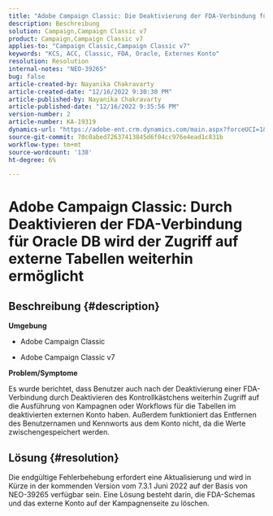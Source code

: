 ```yaml
---
title: "Adobe Campaign Classic: Die Deaktivierung der FDA-Verbindung für Oracle DB ermöglicht weiterhin den Zugriff auf externe Tabellen."
description: Beschreibung
solution: Campaign,Campaign Classic v7
product: Campaign,Campaign Classic v7
applies-to: "Campaign Classic,Campaign Classic v7"
keywords: "KCS, ACC, Classic, FDA, Oracle, Externes Konto"
resolution: Resolution
internal-notes: "NEO-39265"
bug: false
article-created-by: Nayanika Chakravarty
article-created-date: "12/16/2022 9:30:30 PM"
article-published-by: Nayanika Chakravarty
article-published-date: "12/16/2022 9:35:56 PM"
version-number: 2
article-number: KA-19319
dynamics-url: "https://adobe-ent.crm.dynamics.com/main.aspx?forceUCI=1&pagetype=entityrecord&etn=knowledgearticle&id=1119dbd7-887d-ed11-81ac-6045bd006079"
source-git-commit: 70c0abed72637413845d6f04cc976e4ead1c831b
workflow-type: tm+mt
source-wordcount: '138'
ht-degree: 6%

---
```


# Adobe Campaign Classic: Durch Deaktivieren der FDA-Verbindung für Oracle DB wird der Zugriff auf externe Tabellen weiterhin ermöglicht

## Beschreibung {#description}


<b>Umgebung</b>

- Adobe Campaign Classic

- Adobe Campaign Classic v7

<b>Problem/Symptome</b>

Es wurde berichtet, dass Benutzer auch nach der Deaktivierung einer FDA-Verbindung durch Deaktivieren des Kontrollkästchens weiterhin Zugriff auf die Ausführung von Kampagnen oder Workflows für die Tabellen im deaktivierten externen Konto haben. Außerdem funktioniert das Entfernen des Benutzernamen und Kennworts aus dem Konto nicht, da die Werte zwischengespeichert werden.






## Lösung {#resolution}


Die endgültige Fehlerbehebung erfordert eine Aktualisierung und wird in Kürze in der kommenden Version vom 7.3.1 Juni 2022 auf der Basis von NEO-39265 verfügbar sein. Eine Lösung besteht darin, die FDA-Schemas und das externe Konto auf der Kampagnenseite zu löschen.
